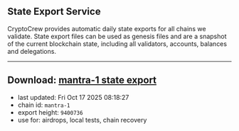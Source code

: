 ## State Export Service
CryptoCrew provides automatic daily state exports for all chains we validate. State export files can be used as genesis files and are a snapshot of the current blockchain state, including all validators, accounts, balances and delegations.

---
**Download: [mantra-1 state export](https://dl-eu2.ccvalidators.com/SERVICE/mantrachain/mantra-1_export_9400736.json)**
---

- last updated: Fri Oct 17 2025 08:18:27
- chain id: `mantra-1`
- export height: `9400736`
- use for: airdrops, local tests, chain recovery
